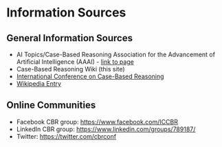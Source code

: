 # Information Sources

## General Information Sources

- AI Topics/Case-Based Reasoning Association for the Advancement of Artificial Intelligence (AAAI) - [link to page](https://aitopics.org/search?filters=taxnodes%3ATechnology%7CInformation+Technology%7CArtificial+Intelligence%7CRepresentation+%26+Reasoning%7CCase-Based+Reasoning&q=case-based+reasoning)
- Case-Based Reasoning Wiki (this site)
- [International Conference on Case-Based Reasoning](iccbr.org)
- [Wikipedia Entry](http://en.wikipedia.org/wiki/Case-based_reasoning)

## Online Communities

- Facebook CBR group: https://www.facebook.com/ICCBR
- LinkedIn CBR group: https://www.linkedin.com/groups/789187/
- Twitter: https://twitter.com/cbrconf

